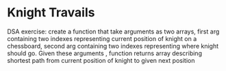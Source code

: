 # Knight Travails

DSA exercise: create a function that take arguments as two arrays, first arg containing two indexes representing current position of knight on a chessboard, second arg containing two indexes representing where knight should go. Given these arguments , function returns array describing shortest path from current position of knight to given next position
